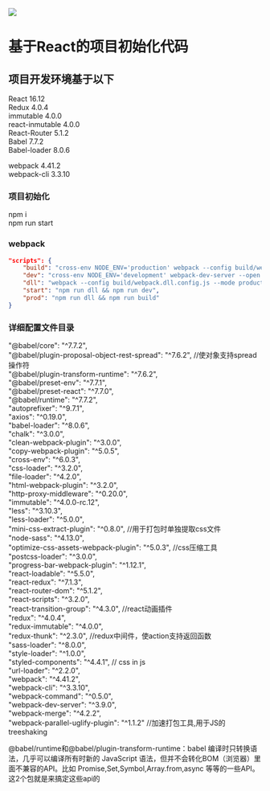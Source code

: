 ![](./static/react.jpg)

# 基于React的项目初始化代码

## 项目开发环境基于以下

React 16.12  
Redux 4.0.4  
immutable 4.0.0  
react-inmutable 4.0.0  
React-Router 5.1.2  
Babel 7.7.2  
Babel-loader 8.0.6  

webpack 4.41.2  
webpack-cli 3.3.10  


### 项目初始化

npm i  
npm run start



### webpack

```json
"scripts": {
    "build": "cross-env NODE_ENV='production' webpack --config build/webpack.prod.config.js --mode production",
    "dev": "cross-env NODE_ENV='development' webpack-dev-server --open --config build/webpack.dev.config.js --mode development",
    "dll": "webpack --config build/webpack.dll.config.js --mode production",
    "start": "npm run dll && npm run dev",
    "prod": "npm run dll && npm run build"
}
```


### 详细配置文件目录

"@babel/core": "^7.7.2",  
"@babel/plugin-proposal-object-rest-spread": "^7.6.2", //使对象支持spread操作符  
"@babel/plugin-transform-runtime": "^7.6.2",  
"@babel/preset-env": "^7.7.1",  
"@babel/preset-react": "^7.7.0",  
"@babel/runtime": "^7.7.2",  
"autoprefixer": "^9.7.1",  
"axios": "^0.19.0",  
"babel-loader": "^8.0.6",  
"chalk": "^3.0.0",  
"clean-webpack-plugin": "^3.0.0",  
"copy-webpack-plugin": "^5.0.5",  
"cross-env": "^6.0.3",  
"css-loader": "^3.2.0",  
"file-loader": "^4.2.0",  
"html-webpack-plugin": "^3.2.0",  
"http-proxy-middleware": "^0.20.0",  
"immutable": "^4.0.0-rc.12",  
"less": "^3.10.3",  
"less-loader": "^5.0.0",  
"mini-css-extract-plugin": "^0.8.0", //用于打包时单独提取css文件  
"node-sass": "^4.13.0",  
"optimize-css-assets-webpack-plugin": "^5.0.3", //css压缩工具  
"postcss-loader": "^3.0.0",  
"progress-bar-webpack-plugin": "^1.12.1",  
"react-loadable": "^5.5.0",  
"react-redux": "^7.1.3",  
"react-router-dom": "^5.1.2",  
"react-scripts": "^3.2.0",  
"react-transition-group": "^4.3.0", //react动画插件  
"redux": "^4.0.4",  
"redux-immutable": "^4.0.0",  
"redux-thunk": "^2.3.0", //redux中间件，使action支持返回函数  
"sass-loader": "^8.0.0",  
"style-loader": "^1.0.0",  
"styled-components": "^4.4.1", // css in js  
"url-loader": "^2.2.0",  
"webpack": "^4.41.2",  
"webpack-cli": "^3.3.10",  
"webpack-command": "^0.5.0",  
"webpack-dev-server": "^3.9.0",  
"webpack-merge": "^4.2.2",  
"webpack-parallel-uglify-plugin": "^1.1.2" //加速打包工具,用于JS的treeshaking  

@babel/runtime和@babel/plugin-transform-runtime：babel 编译时只转换语法，几乎可以编译所有时新的 JavaScript 语法，但并不会转化BOM（浏览器）里面不兼容的API。比如 Promise,Set,Symbol,Array.from,async 等等的一些API。这2个包就是来搞定这些api的